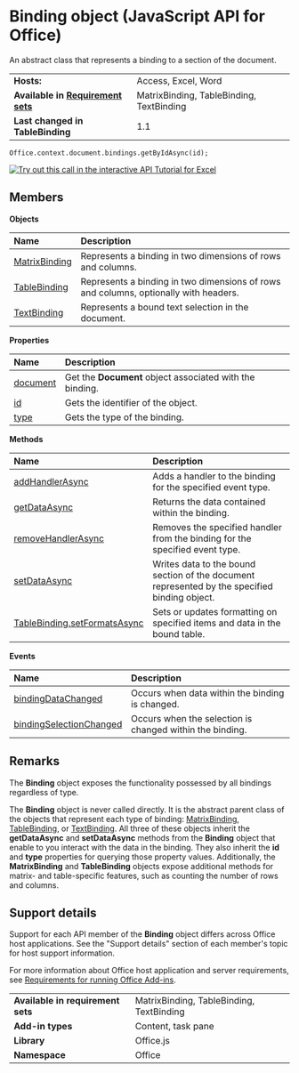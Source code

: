 
# Binding object (JavaScript API for Office)
An abstract class that represents a binding to a section of the document.

|||
|:-----|:-----|
|**Hosts:**|Access, Excel, Word|
|**Available in [Requirement sets](http://msdn.microsoft.com/library/6b6702f2-b0a5-46ab-a356-8dda897ca8ae%28Office.15%29.aspx)**|MatrixBinding, TableBinding, TextBinding|
|**Last changed in TableBinding**|1.1|

```
Office.context.document.bindings.getByIdAsync(id);
```

[![Try out this call in the interactive API Tutorial for Excel](../images/819b84bf-151c-4a12-80c3-d6f8d7c03251.png)](http://officeapitutorial.azurewebsites.net/Redirect.mdl?scenario=Update+a+Row+in+a+Table)

## Members


**Objects**


|**Name**|**Description**|
|:-----|:-----|
|[MatrixBinding](../reference/shared/binding-object/matrixbinding-object/matrixbinding-object.md)|Represents a binding in two dimensions of rows and columns.|
|[TableBinding](../reference/shared/binding-object/tablebinding-object/tablebinding-object.md)|Represents a binding in two dimensions of rows and columns, optionally with headers.|
|[TextBinding](../reference/shared/binding-object/tablebinding-object/textbinding-object.md)|Represents a bound text selection in the document.|

**Properties**


|**Name**|**Description**|
|:-----|:-----|
|[document](../reference/shared/binding-object/document-property.md)|Get the  **Document** object associated with the binding.|
|[id](../reference/shared/binding-object/id-property.md)|Gets the identifier of the object.|
|[type](../reference/shared/binding-object/type-property.md)|Gets the type of the binding.|

**Methods**


|**Name**|**Description**|
|:-----|:-----|
|[addHandlerAsync](../reference/shared/binding-object/addhandlerasync-method.md)|Adds a handler to the binding for the specified event type.|
|[getDataAsync](../reference/shared/binding-object/getdataasync-method.md)|Returns the data contained within the binding.|
|[removeHandlerAsync](../reference/shared/binding-object/removehandlerasync-method.md)|Removes the specified handler from the binding for the specified event type.|
|[setDataAsync](../reference/shared/binding-object/setdataasync-method.md)|Writes data to the bound section of the document represented by the specified binding object.|
|[TableBinding.setFormatsAsync](../reference/shared/binding-object/tablebinding-object/setformatsasync-method.md)|Sets or updates formatting on specified items and data in the bound table.|

**Events**


|**Name**|**Description**|
|:-----|:-----|
|[bindingDataChanged](../reference/shared/binding-object/data-changed-event/bindingdatachanged-event.md)|Occurs when data within the binding is changed.|
|[bindingSelectionChanged](../reference/shared/binding-object/selection-changed-event/bindingselectionchanged-event.md)|Occurs when the selection is changed within the binding.|

## Remarks

The  **Binding** object exposes the functionality possessed by all bindings regardless of type.

The  **Binding** object is never called directly. It is the abstract parent class of the objects that represent each type of binding: [MatrixBinding](../reference/shared/binding-object/matrixbinding-object/matrixbinding-object.md), [TableBinding](../reference/shared/binding-object/tablebinding-object/tablebinding-object.md), or [TextBinding](../reference/shared/binding-object/tablebinding-object/textbinding-object.md). All three of these objects inherit the  **getDataAsync** and **setDataAsync** methods from the **Binding** object that enable to you interact with the data in the binding. They also inherit the **id** and **type** properties for querying those property values. Additionally, the **MatrixBinding** and **TableBinding** objects expose additional methods for matrix- and table-specific features, such as counting the number of rows and columns.


## Support details
<a name="bk_support"> </a>

Support for each API member of the  **Binding** object differs across Office host applications. See the "Support details" section of each member's topic for host support information.

For more information about Office host application and server requirements, see [Requirements for running Office Add-ins](http://msdn.microsoft.com/library/67340567-bb9a-498c-96d3-3f52f28c16bc%28Office.15%29.aspx).


|||
|:-----|:-----|
|**Available in requirement sets**|MatrixBinding, TableBinding, TextBinding|
|**Add-in types**|Content, task pane|
|**Library**|Office.js|
|**Namespace**|Office|
